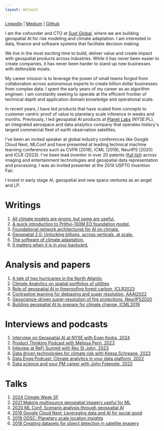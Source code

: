 ```yaml
---
layout: default
---
```



[LinkedIn](https://www.linkedin.com/in/gopalerinjippurath/) 
| [Medium](https://medium.com/@gopal.e) 
| [Github](https://github.com/xuberance137) 


I am the cofounder and CTO at [Sust Global](https://www.sustglobal.com/), where we are building geospatial AI for risk modeling and climate adaptation. I am interested in data, finance and software systems that facilitate decision making. 

We live in the most exciting time to build, deliver value and create impact with geospatial products across industries. While it has never been easier to create companies, it has never been harder to stand up new businesses with defensible moats. 

My career mission is to leverage the power of small teams forged from collaboration across autonomous experts to create billion dollar businesses from complex data. I spent the early years of my career as an algorithm engineer. I am constantly seeking to operate at the efficient frontier of technical depth and application domain knowledge and operational scale. 

In recent years, I have led products that have scaled from concepts to customer centric proof of value to planetary scale inference in weeks and months. Previously, I led geospatial AI products at [Planet Labs](https://www.planet.com/) (NYSE:PL), an integrated aerospace and data analytics company that operates history's largest commercial fleet of earth observation satellites. 

I've been an invited speaker at global industry conferences like Google Cloud Next, MLConf and have presented at leading technical machine learning conferences such as CVPR (2018), ICML (2019), NeurIPS (2020) and ICLR (2023). I've been lead inventor in over 20 patents ([full list](https://patents.google.com/?inventor=erinjippurath)) across imaging and entertainment technologies and geospatial data representation and processing. I was an invited presenter at the 2014 USPTO Invention Fair.

I invest in early stage AI, geospatial and new space ventures as an angel and LP.


# Writings

1. [All climate models are wrong, but some are useful.](https://www.linkedin.com/pulse/all-climate-models-wrong-some-useful-gopal-erinjippurath-gorgc/)
2. [A quick introduction to Prithvi-100M EO foundation model.](https://www.linkedin.com/posts/gopalerinjippurath_ai-climatedata-nasa-activity-7094752038760165376-XXk6)
3. [Foundational network architectures for AI on climate.](https://www.linkedin.com/posts/gopalerinjippurath_generativeai-climate-openapis-activity-7057418474465218560-hkKi)
4. [Geospatial 2.0: Unlocking billions, across verticals, at scale.](https://www.linkedin.com/posts/gopalerinjippurath_approaching-geospatial-20-unlocking-billions-activity-6549406753174499328-RkcR)
5. [The software of climate adaptation.](https://medium.com/age-of-awareness/the-software-of-climate-adaptation-242d06ed7c0f)
6. [It matters when it is in your backyard.](https://medium.com/datadriveninvestor/it-matters-when-its-in-your-backyard-e3f93953e282)

# Analysis and papers

1. [A tale of two hurricanes in the North Atlantic](https://www.linkedin.com/posts/gopalerinjippurath_inferences-from-a-climate-finance-and-data-activity-7254168305790267392-wSeG)
2. [Climate Analytics on spatial portfolios of utilities](https://www.linkedin.com/posts/gopalerinjippurath_utilitiesindustry-utilities-portfoliomanagement-activity-7166468148819427329-6gas)
3. [Role of geospatial AI in fireproofing forest carbon, ICLR2023](https://www.linkedin.com/posts/gopalerinjippurath_the-role-of-ai-in-fireproofing-forest-carbon-activity-7063921444107284480-BP_c)
4. [Contrastive learning for debiasing and super resolution, AAAI2022](https://www.climatechange.ai/papers/aaaifss2022/10)
5. [Geoscience-driven super-resolution of fire projections, NeurIPS2020](https://www.climatechange.ai/papers/neurips2020/45)
6. [Building geospatial AI to prepare for climate change, ICML2019](https://medium.com/planet-stories/how-automated-building-analytics-can-help-african-cities-prepare-for-climate-change-dcee34929b2e)


# Interviews and podcasts

1. [Interview on Geospatial AI at NYSE with Evan Kodra, 2024](https://www.linkedin.com/posts/gopalerinjippurath_sustainabilityspotlight-activity-7273054324639866880-FZj0/)
2. [Product Thinking Podcast with Melissa Perri, 2023](https://www.linkedin.com/feed/update/urn:li:activity:7209890643689574400/)
3. [Inteview at ReFi Summit with Rex St John, 2023](https://youtu.be/3icTtsiySv8?si=EATsGDuec0-roMq1)
4. [Data driven technologies for climate risk with Keesa Schreane, 2023](https://youtu.be/wNiysf4GibQ?si=JRoehy90Bmsbl-q9)
5. [Data Engg Podcast: Climate analytics in your data platform, 2022](https://youtu.be/IFRjA-WyfWQ?si=aYKU-hZkr1WcQlgB)
6. [Data science and your PM career with John Fotenote, 2022](https://youtu.be/BMvoMTLda0o?si=rzCw_vfgFiTSyzcL)

# Talks

1. [2024 Climate Week SF](https://www.linkedin.com/posts/gopalerinjippurath_sfclimateweek-climateweeknyc-activity-7208497957254385664-B48-)
2. [2021 Making multisource geospatial imagery useful for ML](https://www.linkedin.com/posts/gopalerinjippurath_making-multi-source-geospatial-imagery-useful-activity-6562096295664848896-oq_G)
3. [2020 ML Conf: Scenario analysis through geospatial AI](https://youtu.be/p4FhmF4RBqk?si=-gqVmGre9izAT16C)
4. [2019 Google Cloud Next: Leveraging data and AI for social good](https://youtu.be/MIa54a9NnW4?si=qlcMwmqJORgmx451)
5. [2019 ODSC: Planetary scale location insights](https://medium.com/planet-stories/getting-to-planetary-scale-location-insights-c4a011d5641e?sk=8334bf2232c7636636400d0f17d23590)
6. [2018 Creating datasets for object detection in satellite imagery](https://www.youtube.com/watch?v=WZBmflsm3Qo)



